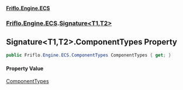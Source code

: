 #### [Friflo.Engine.ECS](index.md#'index')
### [Friflo.Engine.ECS](Friflo.Engine.ECS.md#'Friflo.Engine.ECS').[Signature&lt;T1,T2&gt;](Signature_T1,T2_.md#'Friflo.Engine.ECS.Signature<T1,T2>')

## Signature<T1,T2>.ComponentTypes Property

```csharp
public Friflo.Engine.ECS.ComponentTypes ComponentTypes { get; }
```

#### Property Value
[ComponentTypes](ComponentTypes.md#'Friflo.Engine.ECS.ComponentTypes')